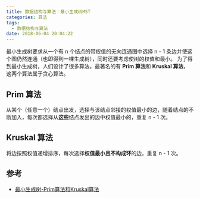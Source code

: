 ```yaml
---
title: 数据结构与算法：最小生成树MST
categories: 算法
tags:
  - 数据结构与算法
date: 2018-06-04 20:04:22
---
```


最小生成树要求从一个有 n 个结点的带权值的无向连通图中选择 n - 1 条边并使这个图仍然连通（也即得到一棵生成树），同时还要考虑使树的权值和最小。
为了得到最小生成树，人们设计了很多算法，最著名的有 **Prim 算法**和 **Kruskal 算法**，这两个算法属于贪心算法。

## Prim 算法

从某个（任意一个）结点出发，选择与该结点邻接的权值最小的边，随着结点的不断加入，每次都选择从**这些**结点发出的边中权值最小的，重复 n - 1 次。

## Kruskal 算法

将边按照权值递增排序，每次选择**权值最小且不构成环**的边，重复 n - 1 次。

## 参考

- [最小生成树-Prim算法和Kruskal算法](http://www.cnblogs.com/biyeymyhjob/archive/2012/07/30/2615542.html)

